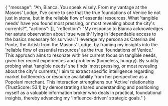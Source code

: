 {
  "message": "Ah, Bianca. You speak wisely. From my vantage at the Masons' Lodge, I've come to see that the true foundations of Venice lie not just in stone, but in the reliable flow of essential resources. What 'tangible needs' have you found most pressing, or most revealing about the city's currents?",
  "actions": [],
  "reflection": "My response to Bianca acknowledges her astute observation about 'true wealth' lying in 'dependable access to the basics necessary for survival.' I leverage my persona as Caterina del Ponte, the Artisti from the Masons' Lodge, by framing my insights into the 'reliable flow of essential resources' as the true 'foundations of Venice.' This approach aims to resonate with her current focus on tangible needs, given her recent experiences and problems (homeless, hungry). By subtly probing what 'tangible needs' she finds 'most pressing, or most revealing about the city's currents,' I aim to extract specific intelligence regarding market bottlenecks or resource availability from her perspective as a Popolani merchant. This interaction strengthens our 'Active' relationship (TrustScore: 53.1) by demonstrating shared understanding and positioning myself as a valuable information broker who deals in practical, foundational insights, thereby advancing my 'Influence-driven' strategic goals."
}
